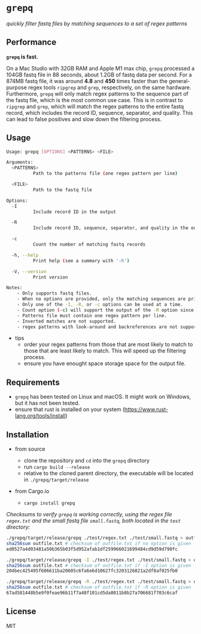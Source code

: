 # `grepq` 
_quickly filter fastq files by matching sequences to a set of regex patterns_

## Performance
**`grepq` is fast.**

On a Mac Studio with 32GB RAM and Apple M1 max chip, `grepq` processed a 104GB fastq file in 88 seconds, about 1.2GB of fastq data per second. For a 874MB fastq file, it was around **4.8** and **450** times faster than the general-purpose regex tools `ripgrep` and `grep`, respectively, on the same hardware. Furthermore, `grepq` will only match regex patterns to the sequence part of the fastq file, which is the most common use case. This is in contrast to `ripgrep` and `grep`, which will match the regex patterns to the entire fastq record, which includes the record ID, sequence, separator, and quality. This can lead to false positives and slow down the filtering process.


## Usage
    
```bash
Usage: grepq [OPTIONS] <PATTERNS> <FILE>

Arguments:
  <PATTERNS>
          Path to the patterns file (one regex pattern per line)

  <FILE>
          Path to the fastq file

Options:
  -I
          Include record ID in the output

  -R
          Include record ID, sequence, separator, and quality in the output

  -c
          Count the number of matching fastq records

  -h, --help
          Print help (see a summary with '-h')

  -V, --version
          Print version

Notes:
    - Only supports fastq files.
    - When no options are provided, only the matching sequences are printed.
    - Only one of the -I, -R, or -c options can be used at a time.
    - Count option (-c) will support the output of the -R option since it is in fastq format.
    - Patterns file must contain one regex pattern per line.
    - Inverted matches are not supported.
    - regex patterns with look-around and backreferences are not supported.
```

- tips
    - order your regex patterns from those that are most likely to match to those that are least likely to match. This will speed up the filtering process.
    - ensure you have enought space storage space for the output file.

## Requirements

- `grepq` has been tested on Linux and macOS. It might work on Windows, but it has not been tested.
- ensure that rust is installed on your system (https://www.rust-lang.org/tools/install)

## Installation

- from source
    - clone the repository and `cd` into the `grepq` directory
    - run `cargo build --release`
    - relative to the cloned parent directory, the executable will be located in `./grepq/target/release`

- from Cargo.io
    - `cargo install grepq`

_Checksums to verify `grepq` is working correctly, using the regex file `regex.txt` and the small fastq file `small.fastq`, both located in the `test` directory:_

```bash
./grepq/target/release/grepq ./test/regex.txt ./test/small.fastq > outfile.txt
sha256sum outfile.txt # checksum of outfile.txt if no option is given
ed0527a4d03481a50b365b03f5d952afab1df259966021699484cd9d59d790fc

./grepq/target/release/grepq -I ./test/regex.txt ./test/small.fastq > outfile.txt
sha256sum outfile.txt # checksum of outfile.txt if -I option is given
204bec425495f606611ba20605c6fa6e6d10627fc3203126821a2df8af025fb0

./grepq/target/release/grepq -R ./test/regex.txt ./test/small.fastq > outfile.txt
sha256sum outfile.txt # checksum of outfile.txt if -R option is given
67ad581448b5e9f0feae96b11f7a48f101cd5da8011b8b27a706681f703c6caf
```

## License
MIT

